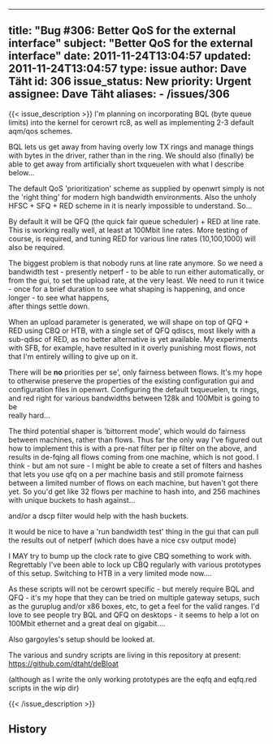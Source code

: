 
---
title: "Bug #306: Better QoS for the external interface"
subject: "Better QoS for the external interface"
date: 2011-11-24T13:04:57
updated: 2011-11-24T13:04:57
type: issue
author: Dave Täht
id: 306
issue_status: New
priority: Urgent
assignee: Dave Täht
aliases:
    - /issues/306
---

{{< issue_description >}}
I'm planning on incorporating BQL (byte queue limits) into the kernel
for cerowrt rc8, as well as implementing 2-3 default aqm/qos schemes.

BQL lets us get away from having overly low TX rings and manage things
with bytes in the driver, rather than in the ring. We should also
(finally) be able to get away from artificially short txqueuelen with
what I describe below...

The default QoS 'prioritization' scheme as supplied by openwrt simply is
not the 'right thing' for modern high bandwidth environments. Also the
unholy HFSC + SFQ + RED scheme in it is nearly impossible to understand.
So...

By default it will be QFQ (the quick fair queue scheduler) + RED at line
rate. This is working really well, at least at 100Mbit line rates. More
testing of course, is required, and tuning RED for various line rates
(10,100,1000) will also be required.

The biggest problem is that nobody runs at line rate anymore. So we need
a bandwidth test - presently netperf - to be able to run either
automatically, or from the gui, to set the upload rate, at the very
least. We need to run it twice - once for a brief duration to see what
shaping is happening, and once longer - to see what happens,\
after things settle down.

When an upload parameter is generated, we will shape on top of QFQ + RED
using CBQ or HTB, with a single set of QFQ qdiscs, most likely with a
sub-qdisc of RED, as no better alternative is yet available. My
experiments with SFB, for example, have resulted in it overly punishing
most flows, not that I'm entirely willing to give up on it.

There will be **no** priorities per se', only fairness between flows.
It's my hope to otherwise preserve the properties of the existing
configuration gui and configuration files in openwrt. Configuring the
default txqueuelen, tx rings, and red right for various bandwidths
between 128k and 100Mbit is going to be\
really hard...

The third potential shaper is 'bittorrent mode', which would do fairness
between machines, rather than flows. Thus far the only way I've figured
out how to implement this is with a pre-nat filter per ip filter on the
above, and results in de-fqing all flows coming from one machine, which
is not good. I think - but am not sure - I might be able to create a set
of filters and hashes that lets you use qfq on a per machine basis and
still promote fairness between a limited number of flows on each
machine, but haven't got there yet. So you'd get like 32 flows per
machine to hash into, and 256 machines with unique buckets to hash
against...

and/or a dscp filter would help with the hash buckets.

It would be nice to have a 'run bandwidth test' thing in the gui that
can pull the results out of netperf (which does have a nice csv output
mode)

I MAY try to bump up the clock rate to give CBQ something to work with.
Regrettably I've been able to lock up CBQ regularly with various
prototypes of this setup. Switching to HTB in a very limited mode
now....

As these scripts will not be cerowrt specific - but merely require BQL
and QFQ - it's my hope that they can be tried on multiple gateway
setups, such as the guruplug and/or x86 boxes, etc, to get a feel for
the valid ranges. I'd love to see people try BQL and QFQ on desktops -
it seems to help a lot on 100Mbit ethernet and a great deal on
gigabit....

Also gargoyles's setup should be looked at.

The various and sundry scripts are living in this repository at present:
https://github.com/dtaht/deBloat

(although as I write the only working prototypes are the eqfq and
eqfq.red scripts in the wip dir)


{{< /issue_description >}}

## History

